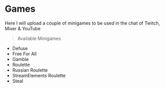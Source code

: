# Games
Here I will upload a couple of minigames to be used in the chat of Twitch, Mixer & YouTube

> Available Minigames
- Defuse
- Free For All
- Gamble
- Roulette
- Russian Roulette
- StreamElements Roulette
- Steal
